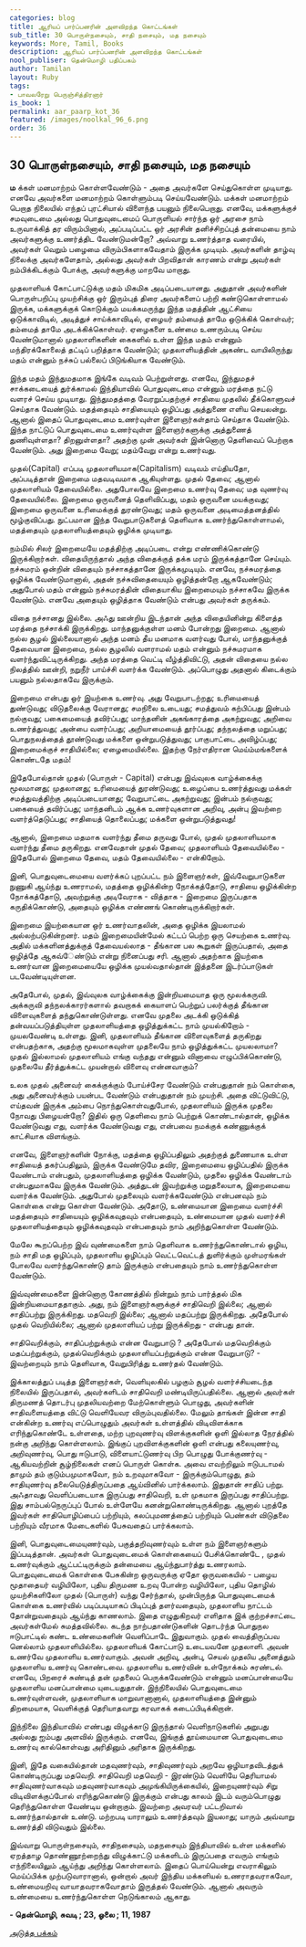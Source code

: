 ```yaml
---
categories: blog
title: ஆரியப் பார்ப்பனரின் அளவிறந்த கொட்டங்கள்
sub_title: 30 ﻿பொருள்நசையும், சாதி நசையும், மத நசையும்
keywords: More, Tamil, Books
description: ஆரியப் பார்ப்பனரின் அளவிறந்த கொட்டங்கள்
nool_publiser: தென்மொழி பதிப்பகம்
author: Tamilan
layout: Ruby
tags:
- பாவலரேறு பெருஞ்சித்திரனார் 
is_book: 1
permalink: aar_paarp_kot_36
featured: /images/noolkal_96_6.png
order: 36
---
```



## 30 ﻿பொருள்நசையும், சாதி நசையும், மத நசையும்

**ம** க்கள் மனமாற்றம் கொள்ளவேண்டும் - அதை அவர்களே செய்துகொள்ள முடியாது. எனவே அவர்களை மனமாற்றம் கொள்ளும்படி செய்யவேண்டும். மக்கள் மனமாற்றம் பெறாத நிலையில் எந்தப் புரட்சியால் விளைந்த பயனும் நிலைபெறாது. எனவே, மக்களுக்குச் சமவுடைமை அல்லது பொதுவுடைமைப் பொருளியல் சார்ந்த ஒர் அரசை நாம் உருவாக்கித் தர விரும்பினால், அப்படிப்பட்ட ஒர் அரசின் தனிச்சிறப்புத் தன்மையை நாம் அவர்களுக்கு உணர்த்திட வேண்டுமன்றோ? அவ்வாறு உணர்த்தாத வரையில், அவர்கள் வெறும் பழைமை விரும்பிகளாகவேதாம் இருக்க முடியும். அவர்களின் தாழ்வு நிலைக்கு அவர்களேதாம், அல்லது அவர்கள் பிறவிதான் காரணம் என்று அவர்கள் நம்பிக்கிடக்கும் போக்கு, அவர்களுக்கு மாறவே மாறாது.

முதலாளியக் கோட்பாட்டுக்கு மதம் மிகமிக அடிப்படையானது. அதுதான் அவர்களின் பொருள்பறிப்பு முயற்சிக்கு ஒர் இரும்புத் திரை அவர்களைப் பற்றி கண்டுகொள்ளாமல் இருக்க, மக்களுக்குக் கொடுக்கும் மயக்கமருந்து இந்த மதத்தின் ஆட்சியை ஒடுக்காவிடில், அடித்துச் சாய்க்காவிடில், ஏழையர் தம்மைத் தாமே ஒடுக்கிக் கொள்வர்; தம்மைத் தாமே அடக்கிக்கொள்வர். ஏழைகளை உண்மை உணரும்படி செய்ய வேண்டுமானால் முதலாளிகளின் கைகளில் உள்ள இந்த மதம் என்னும் மந்திரக்கோலைத் தட்டிப் பறித்தாக வேண்டும்; முதலாளியத்தின் அகண்ட வாயிலிருந்து மதம் என்னும் நச்சுப் பல்லைப் பிடுங்கியாக வேண்டும்.

இந்த மதம் இந்துமதமாக இங்கே வடிவம் பெற்றுள்ளது. எனவே, இந்துமதச் சாக்கடையைத் துர்க்காமல் இந்தியாவில் பொதுவுடைமை என்னும் மரத்தை நட்டு வளரச் செய்ய முடியாது. இந்துமதத்தை வேரறுப்பதற்குச் சாதியை முதலில் தீக்கொளுவச் செய்தாக வேண்டும். மதத்தையும் சாதியையும் ஒழிப்பது அத்துணை எளிய செயலன்று. ஆனால் இதைப் பொதுவுடைமை உணர்வுள்ள இளைஞர்கள்தாம் செய்தாக வேண்டும். இந்த நாட்டுப் பொதுவுடைமை உணர்வுள்ள இளைஞர்களுக்கு அத்துணைத் துணிவுள்ளதா? திறனுள்ளதா? அதற்கு முன் அவர்கள் இன்னொரு தெளிவைப் பெற்றாக வேண்டும். அது இறைமை வேறு; மதம்வேறு என்று உணர்வது.

முதல்(Capital) எப்படி முதலாளியமாக(Capitalism) வடிவம் எய்தியதோ, அப்படித்தான் இறைமை மதவடிவமாக ஆகியுள்ளது. முதல் தேவை; ஆனால் முதலாளியம் தேவையில்லை. அதுபோலவே இறைமை உணர்வு தேவை; மத வுணர்வு தேவையில்லை. இறைமை ஒருவனைத் தெளிவிப்பது, மதம் ஒருவனை மயக்குவது; இறைமை ஒருவனை உரிமைக்குத் துரண்டுவது; மதம் ஒருவனை அடிமைத்தனத்தில் மூழ்குவிப்பது. நுட்பமான இந்த வேறுபாடுகளைத் தெளிவாக உணர்ந்துகொள்ளாமல், மதத்தையும் முதலாளியத்தையும் ஒழிக்க முடியாது.

நம்மில் சிலர் இறைமையே மதத்திற்கு அடிப்படை என்று எண்ணிக்கொண்டு இருக்கிறார்கள். விதையிருந்தால் அந்த விதைக்குத் தக்க மரம் இருக்கத்தானே செய்யும். நச்சுமரம் ஒன்றின் விதையும் நச்சாகத்தானே இருக்கமுடியும். எனவே, நச்சுமரத்தை ஒழிக்க வேண்டுமானால், அதன் நச்சுவிதையையும் ஒழித்தன்றோ ஆகவேண்டும்; அதுபோல் மதம் என்னும் நச்சுமரத்தின் விதையாகிய இறைமையும் நச்சாகவே இருக்க வேண்டும். எனவே அதையும் ஒழித்தாக வேண்டும் என்பது அவர்கள் தருக்கம்.

விதை நச்சானது இல்லை. அஃது ஊன்றிய இடந்தான் அந்த விதையினின்று கிளைத்த மரத்தை நச்சாக்கி இருக்கிறது. மாந்தனுக்குள்ள மனம் போன்றது இறைமை. ஆனால் நல்ல சூழல் இல்லையானால் அந்த மனம் தீய மனமாக வளர்வது போல், மாந்தனுக்குத் தேவையான இறைமை, நல்ல சூழலில் வளராமல் மதம் என்னும் நச்சுமரமாக வளர்ந்துவிட்டிருக்கிறது. அந்த மரத்தை வெட்டி வீழ்த்திவிட்டு, அதன் விதையை நல்ல நிலத்தில் ஊன்றி, நறுநீர் பாய்ச்சி வளர்க்க வேண்டும். அப்பொழுது அதனால் கிடைக்கும் பயனும் நல்லதாகவே இருக்கும்.

இறைமை என்பது ஒர் இயற்கை உணர்வு. அது வேறுபாடற்றது; உரிமையைத் துண்டுவது; விடுதலைக்கு வேரானது; சமநிலை உடையது; சமத்துவம் கற்பிப்பது இன்பம் நல்குவது; பகைமையைத் தவிர்ப்பது; மாந்தனின் அகங்காரத்தை அகற்றுவது; அறிவை உணர்த்துவது; அன்பை வளர்ப்பது; அறியாமையைத் தூர்ப்பது; தந்நலத்தை மறுப்பது; பொதுநலத்தைத் தூண்டுவது மக்களை ஒன்றுபடுத்துவது; பாகுபாட்டை அவிழ்ப்பது; இறைமைக்குச் சாதியில்லை; ஏழைமையில்லை. இதற்கு நேர்எதிரான மெய்ம்மங்களைக் கொண்டதே மதம்!

இதேபோல்தான் முதல் (பொருள் - Capital) என்பது இவ்வுலக வாழ்க்கைக்கு மூலமானது; முதலானது; உரிமையைத் துரண்டுவது; உழைப்பை உணர்த்துவது மக்கள் சமத்துவத்திற்கு அடிப்படையானது; வேறுபாட்டை அகற்றுவது; இன்பம் நல்குவது; பகையைத் தவிர்ப்பது; மாந்தனிடம் ஆக்க உணர்வுகளான அறிவு, அன்பு இவற்றை வளர்த்தெடுப்பது; சாதியைத் தொலைப்பது; மக்களை ஒன்றுபடுத்துவது!

ஆனால், இறைமை மதமாக வளர்ந்து தீமை தருவது போல், முதல் முதலாளியமாக வளர்ந்து தீமை தருகிறது. எனவேதான் முதல் தேவை; முதலாளியம் தேவையில்லை - இதேபோல் இறைமை தேவை, மதம் தேவையில்லை - என்கிறோம்.

இனி, பொதுவுடைமையை வளர்க்கப் புறப்பட்ட நம் இளைஞர்கள், இவ்வேறுபாடுகளை நுணுகி ஆய்ந்து உணராமல், மதத்தை ஒழிக்கின்ற நோக்கத்தோடு, சாதியை ஒழிக்கின்ற நோக்கத்தோடு, அவற்றுக்கு அடிவேராக - வித்தாக - இறைமை இருப்பதாக கருதிக்கொண்டு, அதையும் ஒழிக்க எண்ணங் கொண்டிருக்கிறார்கள்.

இறைமை இயற்கையான ஒர் உணர்வாதலின், அதை ஒழிக்க இயலாமல் அல்லற்படுகின்றனர். மதம் இறைமையின்மேல் கட்டப் பெற்ற ஒரு செயற்கை உணர்வு. அதில் மக்களினத்துக்குத் தேவையல்லாத - தீங்கான பல கூறுகள் இருப்பதால், அதை ஒழித்தே ஆகவ்ேண்டும் என்று நினைப்பது சரி. ஆனால் அதற்காக இயற்கை உணர்வான இறைமையையே ஒழிக்க முயல்வதால்தான் இத்தனை இடர்ப்பாடுகள் படவேண்டியுள்ளன.

அதேபோல், முதல், இவ்வுலக வாழ்க்கைக்கு இன்றியமையாத ஒரு மூலக்கருவி. அக்கருவி தந்நலக்காரர்களால் தவறாகக் கையாளப் பெற்றுப் பலர்க்குத் தீங்கான விளைவுகளைத் தந்துகொண்டுள்ளது. எனவே முதலை அடக்கி ஒடுக்கித் தன்வயப்படுத்தியுள்ள முதலாளியத்தை ஒழித்துக்கட்ட நாம் முயல்கிறோம் - முயலவேண்டி உள்ளது. இனி, முதலாளியம் தீங்கான விளைவுகளைத் தருகிறது என்பதற்காக, அதற்கு மூலமாகவுள்ள முதலையே நாம் ஒழித்துக்கட்ட முயலலாமா? முதல் இல்லாமல் முதலாளியம் எங்கு வந்தது என்னும் வினாவை எழுப்பிக்கொண்டு, முதலையே தீர்த்துக்கட்ட முயன்றால் விளைவு என்னவாகும்?

உலக முதல் அனைவர் கைக்குக்கும் போய்ச்சேர வேண்டும் என்பதுதான் நம் கொள்கை, அது அனைவர்க்கும் பயன்பட வேண்டும் என்பதுதான் நம் முயற்சி. அதை விட்டுவிட்டு, எய்தவன் இருக்க அம்பை நொந்துகொள்வதுபோல், முதலாளியம் இருக்க முதலை நோவது பிழையன்றோ? இதில் ஒரு தெளிவை நாம் பெற்றுக் கொண்டால்தான், ஒழிக்க வேண்டுவது எது, வளர்க்க வேண்டுவது எது, என்பவை நமக்குக் கண்ணுக்குக் காட்சியாக விளங்கும்.

எனவே, இளைஞர்களின் நோக்கு, மதத்தை ஒழிப்பதிலும் அதற்குத் துணையாக உள்ள சாதியைத் தகர்ப்பதிலும், இருக்க வேண்டுமே தவிர, இறைமையை ஒழிப்பதில் இருக்க வேண்டாம் என்பதும், முதலாளியத்தை ஒழிக்க வேண்டும், முதலை ஒழிக்க வேண்டாம் என்பதுமாகவே இருக்க வேண்டும். அத்துடன் இவற்றுக்கு மறுதலையாக, இறைமையை வளர்க்க வேண்டும். அதுபோல் முதலையும் வளர்க்கவேண்டும் என்பனவும் நம் கொள்கை என்று கொள்ள வேண்டும். அதோடு, உண்மையான இறைமை வளர்ச்சி மதத்தையும் சாதியையும் ஒழிக்கவுதவும் என்பதையும், உண்மையான முதல் வளர்ச்சி முதலாளியத்தையும் ஒழிக்கவுதவும் என்பதையும் நாம் அறிந்துகொள்ள வேண்டும்.

மேலே கூறப்பெற்ற இவ் வுண்மைகளை நாம் தெளிவாக உணர்ந்துகொண்டால் ஒழிய, நம் சாதி மத ஒழிப்பும், முதலாளிய ஒழிப்பும் வெட்டவெட்டத் துளிர்க்கும் முள்மரங்கள் போலவே வளர்ந்துகொண்டு தாம் இருக்கும் என்பதையும் நாம் உணர்ந்துகொள்ள வேண்டும்.

இவ்வுண்மைகளை இன்னொரு கோணத்தில் நின்றும் நாம் பார்த்தல் மிக இன்றியமையாததாகும். அது, நம் இளைஞர்களுக்குச் சாதிவெறி இல்லை; ஆனால் சாதிப்பற்று இருக்கிறது. மதவெறி இல்லை; ஆனால் மதப்பற்று இருக்கிறது. அதேபோல் முதல் வெறியில்லை; ஆனால் முதலாளியப் பற்று இருக்கிறது - என்பது தான்.

சாதிவெறிக்கும், சாதிப்பற்றுக்கும் என்ன வேறுபாடு ? அதேபோல் மதவெறிக்கும் மதப்பற்றுக்கும், முதல்வெறிக்கும் முதலாளியப்பற்றுக்கும் என்ன வேறுபாடு? - இவற்றையும் நாம் தெளிவாக, வேறுபிரித்து உணர்தல் வேண்டும்.

இக்காலத்துப் படித்த இளைஞர்கள், வெளியுலகில் பழகும் சூழல் வளர்ச்சியடைந்த நிலையில் இருப்பதால், அவர்களிடம் சாதிவெறி மண்டியிருப்பதில்லை. ஆனால் அவர்கள் திருமணத் தொடர்பு முதலியவற்றை மேற்கொள்ளும் பொழுது, அவர்களின் சாதிவளையத்தை விட்டு வெளியேவர விரும்புவதில்லை. மேலும் தாங்கள் இன்ன சாதி என்கின்ற உணர்வு எப்பொழுதும் அவர்கள் உள்ளத்தில் விடிவிளக்காக எரிந்துகொண்டே உள்ளதை, மற்ற புறவுணர்வு விளக்குகளின் ஒளி இல்லாத நேரத்தில் நன்கு அறிந்து கொள்ளலாம். இங்குப் புறவிளக்குகளின் ஒளி என்பது கலையுணர்வு, அறிவுணர்வு, பொது ஈடுபாடு, விளையாட்டுணர்வு பிற பொழுது போக்குணர்வு - ஆகியவற்றின் சூழ்நிலைகள் எனப் பொருள் கொள்க. அவை எவற்றிலும் ஈடுபடாமல் தாமும் தம் குடும்பமுமாகவோ, நம் உறவுமாகவோ - இருக்கும்பொழுது, தம் சாதியுணர்வு தலையெடுத்திருப்பதை ஆய்வினில் பார்க்கலாம். இதுதான் சாதிப் பற்று. அஃதாவது வெளிப்படையாக இருப்பது சாதிவெறி, உள் முகமாக இருப்பது சாதிப்பற்று. இது சாம்பல்நெருப்புப் போல் உள்ளேயே கனன்றுகொண்டிருக்கிறது. ஆனால் புறத்தே இவர்கள் சாதியொழிப்பைப் பற்றியும், கலப்புமணத்தைப் பற்றியும் பெண்கள் விடுதலை பற்றியும் வீரமாக மேடைகளில் பேசுவதைப் பார்க்கலாம்.

இனி, பொதுவுடைமையுணர்வும், பகுத்தறிவுணர்வும் உள்ள நம் இளைஞர்களும் இப்படித்தான். அவர்கள் பொதுவுடைமைக் கொள்கையைப் பேசிக்கொண்டே , முதல் உணர்வுக்கும் ஆட்பட்டிருக்கும் தன்மையை ஆய்ந்துபார்த்து உணரலாம். பொதுவுடைமைக் கொள்கை பேசுகின்ற ஒருவருக்கு ஏதோ ஒருவகையில் - பழைய மூதாதையர் வழியிலோ, புதிய திருமண உறவு போன்ற வழியிலோ, புதிய தொழில் முயற்சிகளிலோ முதல் (பொருள்) வந்து சேர்ந்தால், முன்பிருந்த பொதுவுடைமைக் கொள்கை உணர்வில் படிப்படியாகப் பிடிப்புத் தளர்வதையும், முதலாளிய நாட்டம் தோன்றுவதையும் ஆய்ந்து காணலாம். இதை எழுதுகிறவர் எளிதாக இக் குற்றச்சாட்டை அவர்கள்மேல் சுமத்தவில்லை. கடந்த நாற்பதாண்டுகளின் தொடர்ந்த பொதுநல ஈடுபாட்டில் கண்ட உண்மைகளின் வெளிப்பாடே இதுவாகும். முதல் வைத்திருப்பவ னெல்லாம் முதலாளியில்லை. முதலாளியக் கோட்பாடு உடையவனே முதலாளி. அவன் உணர்வே முதலாளிய உணர்வாகும். அவன் அறிவு, அன்பு, செயல் முதலிய அனைத்தும் முதலாளிய உணர்வு கொண்டவை. முதலாளிய உணர்வின் உள்நோக்கம் சுரண்டல். எனவே, பிறரைச் சுண்டித் தன் முதலைப் பெருக்கவேண்டும் என்னும் மனப்பான்மையே முதலாளிய மனப்பான்மை யுடையதுதான். இந்நிலையில் பொதுவுடைமை உணர்வுள்ளவன், முதலாளியாக மாறுவானானால், முதலாளியத்தை இன்னும் திறமையாக, வெளிக்குத் தெரியாதவாறு கரவாகக் கடைப்பிடிக்கிறான்.

இந்நிலை இந்தியாவில் எண்பது விழுக்காடு இருந்தால் வெளிநாடுகளில் அறுபது அல்லது ஐம்பது அளவில் இருக்கும். எனவே, இங்குத் தூய்மையான பொதுவுடைமை உணர்வு கால்கொள்வது அரிதினும் அரிதாக இருக்கிறது.

இனி, இதே வகையில்தான் மதவுணர்வும், சாதிவுணர்வும் அறவே ஒழியாதவிடத்துக் கொண்டிருப்பது மதவெறி. சாதிவெறி மதவெறி - இரண்டும் வெளியே தெரியாமல் சாதிவுணர்வாகவும் மதவுணர்வாகவும் அமுங்கியிருக்கையில், இறையுணர்வும் சிறு விடிவிளக்குப்போல் எரிந்துகொண்டு இருக்கும் என்பது காலம் இடம் வரும்பொழுது தெரிந்துகொள்ள வேண்டிய ஒன்றாகும். இவற்றை அவரவர் பட்டறிவால் உணர்ந்தால்தான் உண்டு. மற்றபடி யாராலும் உணர்த்தவும் இயலாது; யாரும் அவ்வாறு உணர்த்தி விடுவதும் இல்லை.

இவ்வாறு பொருள்நசையும், சாதிநசையும், மதநசையும் இந்தியாவில் உள்ள மக்களில் ஏறத்தாழ தொண்ணூற்றைந்து விழுக்காட்டு மக்களிடம் இருப்பதை எவரும் எங்கும் எந்நிலையிலும் ஆய்ந்து அறிந்து கொள்ளலாம். இதைப் பொய்யென்று எவராகிலும் மெய்ப்பிக்க முற்படுவாரானால், ஒன்றால் அவர் இந்திய மக்களியல் உணராதவராகவோ, உண்மையறிவு வாயாதவராகவோதாம் இருத்தல் வேண்டும். ஆனால் அவரும் உண்மையை உணர்ந்துகொள்ள நெடுங்காலம் ஆகாது.

**\- தென்மொழி, சுவடி ; 23, ஓலை ; 11, 1987**

[அடுத்த பக்கம்](aar_paarp_kot_37)